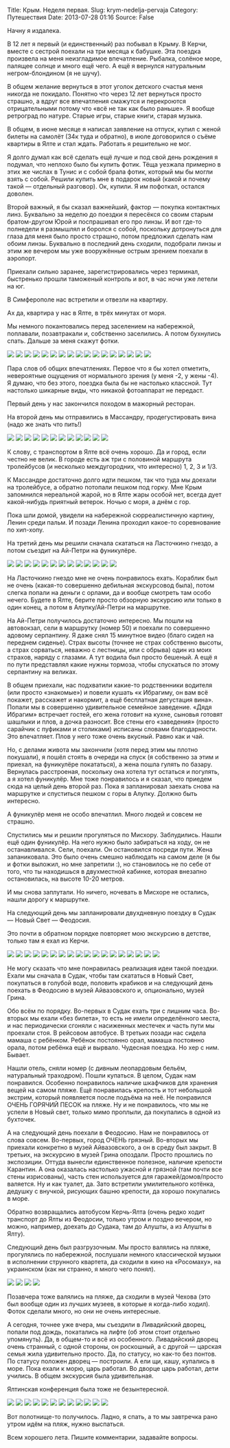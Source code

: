 Title: Крым. Неделя первая.
Slug: krym-nedelja-pervaja
Category: Путешествия
Date: 2013-07-28 01:16
Source: False

Начну я издалека.

В 12 лет я первый (и единственный) раз побывал в Крыму. В Керчи, вместе с сестрой поехали на три месяца к бабушке. Эта поездка произвела на меня неизгладимое впечатление. Рыбалка, солёное море, палящее солнце и много ещё чего. А ещё я вернулся натуральным негром-блондином (я не шучу).

В общем желание вернуться в этот уголок детского счастья меня никогда не покидало. Понятно что через 12 лет вернуться просто страшно, а вдруг все впечатления смажутся и перекроются отрицательными потому что «всё не так как было раньше». Я вообще ретроград по натуре. Старые игры, старые книги, старая музыка.

В общем, в июне месяце я написал заявление на отпуск, купил с женой билеты на самолёт (34к туда и обратно), в июле договорился о съёме квартиры в Ялте и стал ждать. Работать я решительно не мог.

Я долго думал как всё сделать ещё лучше и под свой день рождения я подумал, что неплохо было бы купить фотик. Тёща уезжала примерно в этих же числах в Тунис и с собой брала фотик, который мы бы могли взять с собой. Решили купить мне в подарок новый (какой и почему такой — отдельный разговор). Ок, купили. Я им пофоткал, остался доволен.

Второй важный, я бы сказал важнейший, фактор — покупка контактных линз. Буквально за неделю до поездки я пересёкся со своим старым братом-другом Юрой и поспрашивал его про линзы. И вот где-то полнедели я размышлял и боролся с собой, поскольку дотронуться для глаза для меня было просто страшно, потом предложил сделать нам обоим линзы. Буквально в последний день сходили, подобрали линзы и этим же вечером мы уже вооружённые острым зрением поехали в аэропорт.

Приехали сильно заранее, зарегистрировались через терминал, быстренько прошли таможеный контроль и вот, в час ночи уже летели на юг.

В Симферополе нас встретили и отвезли на квартиру.

Ах да, квартира у нас в Ялте, в трёх минутах от моря.

Мы немного покантовались перед заселением на набережной, поплавали, позавтракали и, собственно заселились. А потом бухнулись спать. Дальше за меня скажут фотки.

<div class="gallery">
<a href="https://libc6.org/uploads/2013/07/20/dsc_0585.jpg"><img src="https://libc6.org/uploads/2013/07/20/mini/dsc_0585.jpg dsc_0585.jpg"></a>
<a href="https://libc6.org/uploads/2013/07/20/dsc_0599.jpg"><img src="https://libc6.org/uploads/2013/07/20/mini/dsc_0599.jpg dsc_0599.jpg"></a>
<a href="https://libc6.org/uploads/2013/07/20/dsc_0609.jpg"><img src="https://libc6.org/uploads/2013/07/20/mini/dsc_0609.jpg dsc_0609.jpg"></a>
<a href="https://libc6.org/uploads/2013/07/20/dsc_0619.jpg"><img src="https://libc6.org/uploads/2013/07/20/mini/dsc_0619.jpg dsc_0619.jpg"></a>
<a href="https://libc6.org/uploads/2013/07/20/dsc_0631.jpg"><img src="https://libc6.org/uploads/2013/07/20/mini/dsc_0631.jpg dsc_0631.jpg"></a>
<a href="https://libc6.org/uploads/2013/07/20/dsc_0637.jpg"><img src="https://libc6.org/uploads/2013/07/20/mini/dsc_0637.jpg dsc_0637.jpg"></a>
<a href="https://libc6.org/uploads/2013/07/20/dsc_0653.jpg"><img src="https://libc6.org/uploads/2013/07/20/mini/dsc_0653.jpg dsc_0653.jpg"></a>
<a href="https://libc6.org/uploads/2013/07/20/dsc_0654.jpg"><img src="https://libc6.org/uploads/2013/07/20/mini/dsc_0654.jpg dsc_0654.jpg"></a>
<a href="https://libc6.org/uploads/2013/07/20/dsc_0658.jpg"><img src="https://libc6.org/uploads/2013/07/20/mini/dsc_0658.jpg dsc_0658.jpg"></a>
<a href="https://libc6.org/uploads/2013/07/20/dsc_0661.jpg"><img src="https://libc6.org/uploads/2013/07/20/mini/dsc_0661.jpg dsc_0661.jpg"></a>
<a href="https://libc6.org/uploads/2013/07/20/dsc_0663.jpg"><img src="https://libc6.org/uploads/2013/07/20/mini/dsc_0663.jpg dsc_0663.jpg"></a>
<a href="https://libc6.org/uploads/2013/07/20/dsc_0664.jpg"><img src="https://libc6.org/uploads/2013/07/20/mini/dsc_0664.jpg dsc_0664.jpg"></a>
<a href="https://libc6.org/uploads/2013/07/20/dsc_0671.jpg"><img src="https://libc6.org/uploads/2013/07/20/mini/dsc_0671.jpg dsc_0671.jpg"></a>
<a href="https://libc6.org/uploads/2013/07/20/dsc_0674.jpg"><img src="https://libc6.org/uploads/2013/07/20/mini/dsc_0674.jpg dsc_0674.jpg"></a>
<a href="https://libc6.org/uploads/2013/07/20/dsc_0688.jpg"><img src="https://libc6.org/uploads/2013/07/20/mini/dsc_0688.jpg dsc_0688.jpg"></a>
<a href="https://libc6.org/uploads/2013/07/20/dsc_0700.jpg"><img src="https://libc6.org/uploads/2013/07/20/mini/dsc_0700.jpg dsc_0700.jpg"></a>
<a href="https://libc6.org/uploads/2013/07/20/dsc_0706.jpg"><img src="https://libc6.org/uploads/2013/07/20/mini/dsc_0706.jpg dsc_0706.jpg"></a>
</div>

Пара слов об общих впечатлениях. Первое что я бы хотел отметить, невероятные ощущения от нормального зрения (у меня -2, у жены -4). Я думаю, что без этого, поездка была бы не настолько классной. Тут настолько шикарные виды, что никакой фотоаппарат не передаст.

Первый день у нас закончился походом в мажорный ресторан.

На второй день мы отправились в Массандру, продегустировать вина (надо же знать что пить!)

<div class="gallery">
<a href="https://libc6.org/uploads/2013/07/21/dsc_0750.jpg"><img src="https://libc6.org/uploads/2013/07/21/mini/dsc_0750.jpg dsc_0750.jpg"></a>
<a href="https://libc6.org/uploads/2013/07/21/dsc_0753.jpg"><img src="https://libc6.org/uploads/2013/07/21/mini/dsc_0753.jpg dsc_0753.jpg"></a>
<a href="https://libc6.org/uploads/2013/07/21/dsc_0760.jpg"><img src="https://libc6.org/uploads/2013/07/21/mini/dsc_0760.jpg dsc_0760.jpg"></a>
<a href="https://libc6.org/uploads/2013/07/21/dsc_0764.jpg"><img src="https://libc6.org/uploads/2013/07/21/mini/dsc_0764.jpg dsc_0764.jpg"></a>
<a href="https://libc6.org/uploads/2013/07/21/dsc_0789.jpg"><img src="https://libc6.org/uploads/2013/07/21/mini/dsc_0789.jpg dsc_0789.jpg"></a>
<a href="https://libc6.org/uploads/2013/07/21/dsc_0851.jpg"><img src="https://libc6.org/uploads/2013/07/21/mini/dsc_0851.jpg dsc_0851.jpg"></a>
<a href="https://libc6.org/uploads/2013/07/21/dsc_0861.jpg"><img src="https://libc6.org/uploads/2013/07/21/mini/dsc_0861.jpg dsc_0861.jpg"></a>
<a href="https://libc6.org/uploads/2013/07/21/dsc_0878.jpg"><img src="https://libc6.org/uploads/2013/07/21/mini/dsc_0878.jpg dsc_0878.jpg"></a>
<a href="https://libc6.org/uploads/2013/07/21/dsc_0904.jpg"><img src="https://libc6.org/uploads/2013/07/21/mini/dsc_0904.jpg dsc_0904.jpg"></a>
<a href="https://libc6.org/uploads/2013/07/21/dsc_0905.jpg"><img src="https://libc6.org/uploads/2013/07/21/mini/dsc_0905.jpg dsc_0905.jpg"></a>
<a href="https://libc6.org/uploads/2013/07/21/dsc_0906.jpg"><img src="https://libc6.org/uploads/2013/07/21/mini/dsc_0906.jpg dsc_0906.jpg"></a>
<a href="https://libc6.org/uploads/2013/07/21/dsc_0908.jpg"><img src="https://libc6.org/uploads/2013/07/21/mini/dsc_0908.jpg dsc_0908.jpg"></a>
</div>

К слову, с транспортом в Ялте всё очень хорошо. Да и город, если честно не велик. В городе есть аж три с половиной маршрута тролейбусов (и несколько междугородних, что интересно) 1, 2, 3 и 1/3.

К Массандре достаточно долго идти пешком, так что туда мы доехали на тролейбусе, а обратно потопали пешком под горку. Мне Крым запомнился нереальной жарой, но в Ялте жары особой нет, всегда дует какой-нибудь приятный ветерок. Ночью с моря, а днём с гор.

Пока шли домой, увидели на набережной сюрреалистичную картину, Ленин среди пальм. И позади Ленина проходил какое-то соревнование по хип-хопу.

На третий день мы решили сначала скататься на Ласточкино гнездо, а потом съездит на Ай-Петри на фуникулёре.

<div class="gallery">
<a href="https://libc6.org/uploads/2013/07/22/dsc_0933.jpg"><img src="https://libc6.org/uploads/2013/07/22/mini/dsc_0933.jpg dsc_0933.jpg"></a>
<a href="https://libc6.org/uploads/2013/07/22/dsc_0935.jpg"><img src="https://libc6.org/uploads/2013/07/22/mini/dsc_0935.jpg dsc_0935.jpg"></a>
<a href="https://libc6.org/uploads/2013/07/22/dsc_0942.jpg"><img src="https://libc6.org/uploads/2013/07/22/mini/dsc_0942.jpg dsc_0942.jpg"></a>
<a href="https://libc6.org/uploads/2013/07/22/dsc_0958.jpg"><img src="https://libc6.org/uploads/2013/07/22/mini/dsc_0958.jpg dsc_0958.jpg"></a>
<a href="https://libc6.org/uploads/2013/07/22/dsc_0976.jpg"><img src="https://libc6.org/uploads/2013/07/22/mini/dsc_0976.jpg dsc_0976.jpg"></a>
<a href="https://libc6.org/uploads/2013/07/22/dsc_0983.jpg"><img src="https://libc6.org/uploads/2013/07/22/mini/dsc_0983.jpg dsc_0983.jpg"></a>
<a href="https://libc6.org/uploads/2013/07/22/dsc_0984.jpg"><img src="https://libc6.org/uploads/2013/07/22/mini/dsc_0984.jpg dsc_0984.jpg"></a>
<a href="https://libc6.org/uploads/2013/07/22/dsc_0988.jpg"><img src="https://libc6.org/uploads/2013/07/22/mini/dsc_0988.jpg dsc_0988.jpg"></a>
<a href="https://libc6.org/uploads/2013/07/22/dsc_1007.jpg"><img src="https://libc6.org/uploads/2013/07/22/mini/dsc_1007.jpg dsc_1007.jpg"></a>
<a href="https://libc6.org/uploads/2013/07/22/dsc_1035.jpg"><img src="https://libc6.org/uploads/2013/07/22/mini/dsc_1035.jpg dsc_1035.jpg"></a>
<a href="https://libc6.org/uploads/2013/07/22/dsc_1057.jpg"><img src="https://libc6.org/uploads/2013/07/22/mini/dsc_1057.jpg dsc_1057.jpg"></a>
<a href="https://libc6.org/uploads/2013/07/22/dsc_1086.jpg"><img src="https://libc6.org/uploads/2013/07/22/mini/dsc_1086.jpg dsc_1086.jpg"></a>
<a href="https://libc6.org/uploads/2013/07/22/dsc_1107.jpg"><img src="https://libc6.org/uploads/2013/07/22/mini/dsc_1107.jpg dsc_1107.jpg"></a>
</div>

На Ласточкино гнездо мне не очень понравилось ехать. Кораблик был не очень (какая-то совершенно дебильная экскурсовод была), потом слегка попали на деньги с орлами, да и вообще смотреть там особо нечего. Будете в Ялте, берите просто обзорную экскурсию или только в один конец, а потом в Алупку/Ай-Петри на маршрутке.

На Ай-Петри получилось достаточно интересно. Мы пошли на автовокзал, сели в маршрутку (номер 50) и поехали по совершенно адовому серпантину. Я даже снял 15 минутное видео (благо сидел на переднем сиденье). Страх высоты (точнее не страх собственно высоты, а страх сорваться, неважно с лестницы, или с обрыва) один из моих страхов, наряду с глазами. А тут водила был просто бешеный. А ещё я по пути представлял какие нужны тормоза, чтобы спускаться по этому серпантину на великах.

В общем приехали, нас подхватили какие-то родственники водителя (или просто «знакомые») и повели кушать «к Ибрагиму, он вам всё покажет, расскажет и накормит, а ещё бесплатная дегустация вина». Попали мы в совершенно удивительное семейное заведение. «Дядя Ибрагим» встречает гостей, его жена готовит на кухне, сыновья готовят шашлыки и плов, а дочка разносит. Все стены его «заведения» (просто сарайчик с пуфиками и столиками) исписаны словами благодарности. Это впечатляет. Плов у него тоже очень вкусный. Равно как и чай.

Но, с делами живота мы закончили (хотя перед этим мы плотно покушали), я пошёл стоять в очереди на спуск (я собственно за этим и приехал, на фуникулёре покататься), а жена пошла гулять по базару. Вернулась расстроеная, поскольку она хотела тут остаться и погулять, а я хотел фуникулёр. Мне тоже понравилось и я сказал, что приедем сюда на целый день второй раз. Пока я запланировал заехать снова на маршрутке и спуститься пешком с горы в Алупку. Должно быть интересно.

А фуникулёр меня не особо впечатлил. Много людей и совсем не страшно.

Спустились мы и решили прогуляться по Мисхору. Заблудились. Нашли ещё один фуникулёр. На него нужно было забираться на ходу, он не останавливался. Сели, поехали. Он остановился посреди пути. Жена запаниковала. Это было очень смешно наблюдать на самом деле (я бы и фотки выложил, но мне запретили :), но становилось не по себе от того, что ты находишься в двухместной кабинке, которая внезапно остановилась, на высоте 10-20 метров. 

И мы снова заплутали. Но ничего, ночевать в Мисхоре не остались, нашли дорогу к маршрутке.

На следующий день мы запланировали двухдневную поездку в Судак — Новый Свет — Феодосия.

Это почти в обратном порядке повторяет мою экскурсию в детстве, только там я ехал из Керчи.

<div class="gallery">
<a href="https://libc6.org/uploads/2013/07/23/dsc_1133.jpg"><img src="https://libc6.org/uploads/2013/07/23/mini/dsc_1133.jpg dsc_1133.jpg"></a>
<a href="https://libc6.org/uploads/2013/07/23/dsc_1141.jpg"><img src="https://libc6.org/uploads/2013/07/23/mini/dsc_1141.jpg dsc_1141.jpg"></a>
<a href="https://libc6.org/uploads/2013/07/23/dsc_1142.jpg"><img src="https://libc6.org/uploads/2013/07/23/mini/dsc_1142.jpg dsc_1142.jpg"></a>
<a href="https://libc6.org/uploads/2013/07/23/dsc_1152.jpg"><img src="https://libc6.org/uploads/2013/07/23/mini/dsc_1152.jpg dsc_1152.jpg"></a>
<a href="https://libc6.org/uploads/2013/07/23/dsc_1153.jpg"><img src="https://libc6.org/uploads/2013/07/23/mini/dsc_1153.jpg dsc_1153.jpg"></a>
<a href="https://libc6.org/uploads/2013/07/23/dsc_1158.jpg"><img src="https://libc6.org/uploads/2013/07/23/mini/dsc_1158.jpg dsc_1158.jpg"></a>
<a href="https://libc6.org/uploads/2013/07/23/dsc_1160.jpg"><img src="https://libc6.org/uploads/2013/07/23/mini/dsc_1160.jpg dsc_1160.jpg"></a>
<a href="https://libc6.org/uploads/2013/07/23/dsc_1163.jpg"><img src="https://libc6.org/uploads/2013/07/23/mini/dsc_1163.jpg dsc_1163.jpg"></a>
<a href="https://libc6.org/uploads/2013/07/23/dsc_1169.jpg"><img src="https://libc6.org/uploads/2013/07/23/mini/dsc_1169.jpg dsc_1169.jpg"></a>
<a href="https://libc6.org/uploads/2013/07/23/dsc_1171.jpg"><img src="https://libc6.org/uploads/2013/07/23/mini/dsc_1171.jpg dsc_1171.jpg"></a>
<a href="https://libc6.org/uploads/2013/07/23/dsc_1176.jpg"><img src="https://libc6.org/uploads/2013/07/23/mini/dsc_1176.jpg dsc_1176.jpg"></a>
<a href="https://libc6.org/uploads/2013/07/23/dsc_1177.jpg"><img src="https://libc6.org/uploads/2013/07/23/mini/dsc_1177.jpg dsc_1177.jpg"></a>
<a href="https://libc6.org/uploads/2013/07/23/dsc_1192.jpg"><img src="https://libc6.org/uploads/2013/07/23/mini/dsc_1192.jpg dsc_1192.jpg"></a>
<a href="https://libc6.org/uploads/2013/07/23/dsc_1244.jpg"><img src="https://libc6.org/uploads/2013/07/23/mini/dsc_1244.jpg dsc_1244.jpg"></a>
<a href="https://libc6.org/uploads/2013/07/23/dsc_1273.jpg"><img src="https://libc6.org/uploads/2013/07/23/mini/dsc_1273.jpg dsc_1273.jpg"></a>
<a href="https://libc6.org/uploads/2013/07/23/dsc_1275.jpg"><img src="https://libc6.org/uploads/2013/07/23/mini/dsc_1275.jpg dsc_1275.jpg"></a>
<a href="https://libc6.org/uploads/2013/07/23/dsc_1296.jpg"><img src="https://libc6.org/uploads/2013/07/23/mini/dsc_1296.jpg dsc_1296.jpg"></a>
<a href="https://libc6.org/uploads/2013/07/23/dsc_1297.jpg"><img src="https://libc6.org/uploads/2013/07/23/mini/dsc_1297.jpg dsc_1297.jpg"></a>
</div>

Не могу сказать что мне понравилась реализация идеи такой поездки. Ехали мы сначала в Судак, чтобы там скататься в Новый Свет, покупаться в голубой воде, половить крабиков и на следующий день поехать в Феодосию в музей Айвазовского и, опционально, музей Грина.

Обо всём по порядку. Во-первых в Судак ехать три с лишним часа. Во-вторых мы ехали «без билета», то есть не имели определённого места, и нас периодически сгоняли с насиженных местечек и часть пути мы проехали стоя. В рейсовом автобусе. В третьих позади нас сидела мамаша с ребёнком. Ребёнок постоянно орал, мамаша постоянно орала, потом ребёнка ещё и вырвало. Чудесная поездка. Но хер с ним. Бывает. 

Нашли отель, сняли номер (с дивным леопардовым бельём, натуральный траходром). Пошли купаться. В целом, Судак нам понравился. Особенно понравилось наличие шкафчиков для хранения вещей на самом пляже. Ещё понравилась крепость и тот небольшой экстрим, который появляется после подъёма на неё. Не понравился ОЧЕНЬ ГОРЯЧИЙ ПЕСОК на пляже. Ну и не понравилось, что мы не успели в Новый свет, только мимо проплыли, да покупались в одной из бухточек.

А на следующий день поехали в Феодосию. Нам не понравилось от слова совсем. Во-первых, город ОЧЕНЬ грязный. Во-вторых мы приехали конкретно в музей Айвазовского, а он в среду был закрыт. В третьих, на экскурсию в музей Грина опоздали. Просто прошлись по экспозиции. Оттуда вынесли единственное полезное, наличие крепости Карантин. А она оказалась настолько ужасной и грязной (там почти все стены изрисованы), часть стен используется для гаражей/домов/просто валяется. Ну и как туалет, да. Зато встретили умилительного котёнка, дедушку с внучкой, рисующих башню крепости, да хорошо покупались в море.

Обратно возвращались автобусом Керчь-Ялта (очень редко ходит транспорт до Ялты из Феодосии, только утром и поздно вечером, но можно, например, доехать до Судака, там до Алушты, а из Алушты в Ялту).

Следующий день был разгрузочным. Мы просто валялись на пляже, прогулялись по набережной, послушали немного классической музыки в исполнении струнного квартета, да сходили в кино на «Росомаху», на украинском (как ни странно, я много чего понял).

<div class="gallery">
<a href="https://libc6.org/uploads/2013/07/25/dsc_1298.jpg"><img src="https://libc6.org/uploads/2013/07/25/mini/dsc_1298.jpg dsc_1298.jpg"></a>
<a href="https://libc6.org/uploads/2013/07/25/dsc_1304.jpg"><img src="https://libc6.org/uploads/2013/07/25/mini/dsc_1304.jpg dsc_1304.jpg"></a>
<a href="https://libc6.org/uploads/2013/07/25/dsc_1312.jpg"><img src="https://libc6.org/uploads/2013/07/25/mini/dsc_1312.jpg dsc_1312.jpg"></a>
<a href="https://libc6.org/uploads/2013/07/25/dsc_1324.jpg"><img src="https://libc6.org/uploads/2013/07/25/mini/dsc_1324.jpg dsc_1324.jpg"></a>
</div>

Позавчера тоже валялись на пляже, да сходили в музей Чехова (это был вообще один из лучших музеев, в которые я когда-либо ходил). Фоток сделали много, но они не очень интересные.

А сегодня, точнее уже вчера, мы съездили в Ливадийский дворец, попали под дождь, покатались на лифте (об этом стоит отдельно упомянуть). Да, в общем-то и всё из особенного. Ливадийский дворец очень странный, с одной стороны, он роскошный, а с другой — царская семья жила удивительно просто. Да, по статусу, но как-то без понтов. По статусу положен дворец — построили. А ели щи, кашу, купались в море. Пока ехали к морю, царь работал. Во дворце царь работал, дети учились. В общем экскурсия была удивительная.

Ялтинская конференция была тоже не безынтересной.

<div class="gallery">
<a href="https://libc6.org/uploads/2013/07/27/dsc_1439.jpg"><img src="https://libc6.org/uploads/2013/07/27/mini/dsc_1439.jpg dsc_1439.jpg"></a>
<a href="https://libc6.org/uploads/2013/07/27/dsc_1440.jpg"><img src="https://libc6.org/uploads/2013/07/27/mini/dsc_1440.jpg dsc_1440.jpg"></a>
<a href="https://libc6.org/uploads/2013/07/27/dsc_1456.jpg"><img src="https://libc6.org/uploads/2013/07/27/mini/dsc_1456.jpg dsc_1456.jpg"></a>
<a href="https://libc6.org/uploads/2013/07/27/dsc_1460.jpg"><img src="https://libc6.org/uploads/2013/07/27/mini/dsc_1460.jpg dsc_1460.jpg"></a>
<a href="https://libc6.org/uploads/2013/07/27/dsc_1462.jpg"><img src="https://libc6.org/uploads/2013/07/27/mini/dsc_1462.jpg dsc_1462.jpg"></a>
<a href="https://libc6.org/uploads/2013/07/27/dsc_1470.jpg"><img src="https://libc6.org/uploads/2013/07/27/mini/dsc_1470.jpg dsc_1470.jpg"></a>
<a href="https://libc6.org/uploads/2013/07/27/dsc_1536.jpg"><img src="https://libc6.org/uploads/2013/07/27/mini/dsc_1536.jpg dsc_1536.jpg"></a>
<a href="https://libc6.org/uploads/2013/07/27/dsc_1589.jpg"><img src="https://libc6.org/uploads/2013/07/27/mini/dsc_1589.jpg dsc_1589.jpg"></a>
<a href="https://libc6.org/uploads/2013/07/27/dsc_1595.jpg"><img src="https://libc6.org/uploads/2013/07/27/mini/dsc_1595.jpg dsc_1595.jpg"></a>
<a href="https://libc6.org/uploads/2013/07/27/dsc_1612.jpg"><img src="https://libc6.org/uploads/2013/07/27/mini/dsc_1612.jpg dsc_1612.jpg"></a>
<a href="https://libc6.org/uploads/2013/07/27/dsc_1614.jpg"><img src="https://libc6.org/uploads/2013/07/27/mini/dsc_1614.jpg dsc_1614.jpg"></a>
<a href="https://libc6.org/uploads/2013/07/27/dsc_1656.jpg"><img src="https://libc6.org/uploads/2013/07/27/mini/dsc_1656.jpg dsc_1656.jpg"></a>
</div>


Вот полотнище-то получилось. Ладно, я спать, а то мы завтречка рано утром идём на пляж, нужно выспаться.

Всем хорошего лета. Пишите комментарии, задавайте вопросы.
